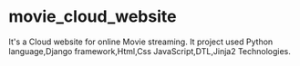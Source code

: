 # movie_cloud_website
It's a Cloud website for online Movie streaming.
It project used Python language,Django framework,Html,Css JavaScript,DTL,Jinja2 Technologies.
